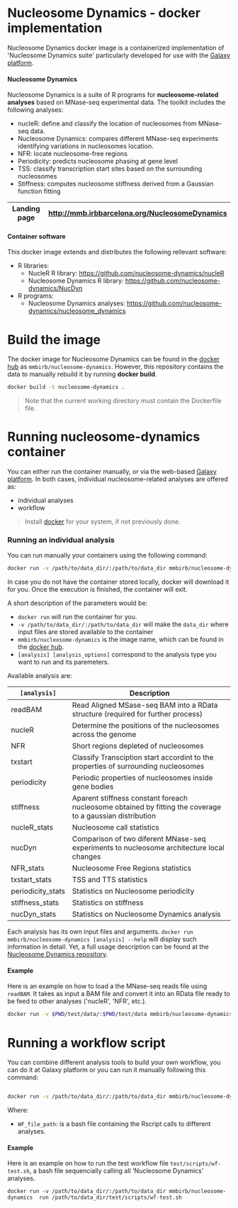Nucleosome Dynamics - docker implementation
===================
Nucleosome Dynamics docker image is a containerized implementation of 'Nucleosome Dynamics suite' particularly developed for use with the [Galaxy platform](https://dev.usegalaxy.es/).

#### Nucleosome Dynamics
Nucleosome Dynamics is a suite of R programs for **nucleosome-related analyses** based on MNase-seq experimental data. The toolkit includes the following analyses:

- nucleR: define and classify the location of nucleosomes from MNase-seq data.
- Nucleosome Dynamics: compares different MNase-seq experiments identifying variations in nucleosomes location.
- NFR: locate nucleosome-free regions
- Periodicity: predicts  nucleosome phasing at gene level
- TSS: classify transcription start sites based on the surrounding nucleosomes
- Stiffness: computes nucleosome stiffness derived from a Gaussian function fitting

| Landing page | http://mmb.irbbarcelona.org/NucleosomeDynamics| 
| ------------ |----------------------------------------------|

#### Container software 
This docker image extends and distributes the following rellevant software:

* R libraries:
   * NucleR R library: https://github.com/nucleosome-dynamics/nucleR
   * Nucleosome Dynamics R library: https://github.com/nucleosome-dynamics/NucDyn
* R programs:
   * Nucleosome Dynamics analyses: https://github.com/nucleosome-dynamics/nucleosome_dynamics

# Build the image
The docker image for Nucleosome Dynamics can be found in the [docker hub](https://hub.docker.com/r/mmbirb/nucleosome-dynamics) as `mmbirb/nucleosome-dynamics`. However, this repository contains the data to manually rebuild it by running **docker build**.

```sh
docker build -t nucleosome-dynamics .
```
> Note that the current working directory must contain the Dockerfile file.

# Running nucleosome-dynamics container
You can either run the container manually, or via the web-based [Galaxy platform](https://dev.usegalaxy.es/). In both cases, individual nucleosome-related analyses are offered as:
- individual analyses
- workflow

> Install [docker](https://docs.docker.com/engine/installation/) for your system, if not previously done.

### Running an individual analysis
You can run manually your containers using the following command:

```sh
docker run -v /path/to/data_dir/:/path/to/data_dir mmbirb/nucleosome-dynamics  [analysis] [analysis_options]
```

In case you do not have the container stored locally, docker will download it for you. Once the execution is finished, the container will exit.

A short description of the parameters would be:
- `docker run` will run the container for you.
- `-v /path/to/data_dir/:/path/to/data_dir` will make the `data_dir` where input files are stored available to the container
- `mmbirb/nucleosome-dynamics` is the image name, which can be found in the [docker hub](https://dev.usegalaxy.es/).
- `[analysis] [analysis_options]` correspond to the analysis type you want to run and its paremeters.

Available analysis are:

| `[analysis]` | Description |
| -------- | -------- |
| readBAM	  | Read Aligned MSase-seq BAM into a RData structure (required for further process) |
| nucleR	   | Determine the positions of the nucleosomes across the genome |
| NFR		  | Short regions depleted of nucleosomes |
| txstart	  | Classify Transciption start accordint to the properties of surrounding nucleosomes	|
| periodicity  | Periodic properties of nucleosomes inside gene bodies |
| stiffness | Aparent stiffness constant foreach nucleosome obtained by fitting the coverage to a gaussian distribution |
| nucleR_stats|	 Nucleosome call statistics|
| nucDyn          | Comparison of two diferent MNase-seq experiments to nucleosome architecture local changes |
| NFR_stats|		 Nucleosome Free Regions statistics|
| txstart_stats|	 TSS and TTS statistics|
| periodicity_stats|  Statistics on Nucleosome periodicity|
| stiffness_stats|	Statistics on stiffness|
| nucDyn_stats|	   Statistics on Nucleosome Dynamics analysis|


Each analysis has its own input files and arguments. `docker run mmbirb/nucleosome-dynamics [analysis] --help` will display such information in detail. Yet, a full usage description can be found at the [Nucleosome Dynamics repository](https://github.com/nucleosome-dynamics/nucleosome_dynamics).

#### Example

Here is an example on how to load a the MNase-seq reads file using `readBAM`. It takes as input a BAM file and convert it into an RData file ready to be feed to other analyses ('nucleR', 'NFR', etc.).

```sh
docker run -v $PWD/test/data/:$PWD/test/data mmbirb/nucleosome-dynamics readBAM --input $PWD/test/data/cellcycleG2_chrII.bam --output $PWD/test/data/cellcycleG2_chrII.RData --type paired
```

# Running a workflow script
You can combine different analysis tools to build your own workflow, you can do it at Galaxy platform or you can run it manually following this command:

```sh

docker run -v /path/to/data_dir/:/path/to/data_dir mmbirb/nucleosome-dynamics  run  [WF_file_path]

```
Where:
- `WF_file_path`: is a bash file containing the Rscript calls to different analyses.

#### Example

Here is an example on how to run the test workflow file `test/scripts/wf-test.sh`, a bash file sequencially calling all 'Nucleosome Dynamics' analyses.

```
docker run -v /path/to/data_dir/:/path/to/data_dir mmbirb/nucleosome-dynamics  run /path/to/data_dir/test/scripts/wf-test.sh 
```
